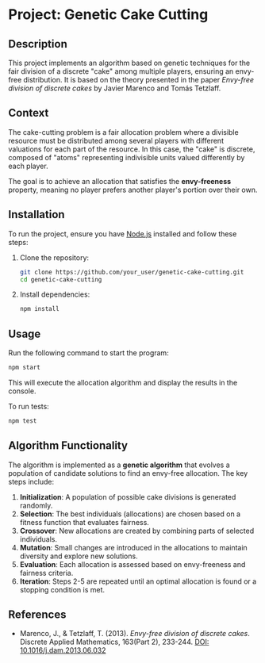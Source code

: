 # Project: Genetic Cake Cutting

## Description

This project implements an algorithm based on genetic techniques for the fair division of a discrete "cake" among
multiple players, ensuring an envy-free distribution. It is based on the theory presented in the paper _Envy-free
division of discrete cakes_ by Javier Marenco and Tomás Tetzlaff.

## Context

The cake-cutting problem is a fair allocation problem where a divisible resource must be distributed among several
players with different valuations for each part of the resource. In this case, the "cake" is discrete, composed of
"atoms" representing indivisible units valued differently by each player.

The goal is to achieve an allocation that satisfies the **envy-freeness** property, meaning no player prefers another
player's portion over their own.

## Installation

To run the project, ensure you have [Node.js](https://nodejs.org/) installed and follow these steps:

1. Clone the repository:
   ```sh
   git clone https://github.com/your_user/genetic-cake-cutting.git
   cd genetic-cake-cutting
   ```
2. Install dependencies:
   ```sh
   npm install
   ```

## Usage

Run the following command to start the program:

```sh
npm start
```

This will execute the allocation algorithm and display the results in the console.

To run tests:

```sh
npm test
```

## Algorithm Functionality

The algorithm is implemented as a **genetic algorithm** that evolves a population of candidate solutions to find an
envy-free allocation. The key steps include:

1. **Initialization**: A population of possible cake divisions is generated randomly.
2. **Selection**: The best individuals (allocations) are chosen based on a fitness function that evaluates fairness.
3. **Crossover**: New allocations are created by combining parts of selected individuals.
4. **Mutation**: Small changes are introduced in the allocations to maintain diversity and explore new solutions.
5. **Evaluation**: Each allocation is assessed based on envy-freeness and fairness criteria.
6. **Iteration**: Steps 2-5 are repeated until an optimal allocation is found or a stopping condition is met.

## References

- Marenco, J., & Tetzlaff, T. (2013). *Envy-free division of discrete cakes*. Discrete Applied Mathematics, 163(Part 2),
  233-244. [DOI: 10.1016/j.dam.2013.06.032](https://doi.org/10.1016/j.dam.2013.06.032)
